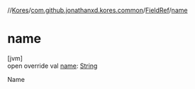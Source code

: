 //[Kores](../../../index.md)/[com.github.jonathanxd.kores.common](../index.md)/[FieldRef](index.md)/[name](name.md)

# name

[jvm]\
open override val [name](name.md): [String](https://kotlinlang.org/api/latest/jvm/stdlib/kotlin/-string/index.html)

Name
